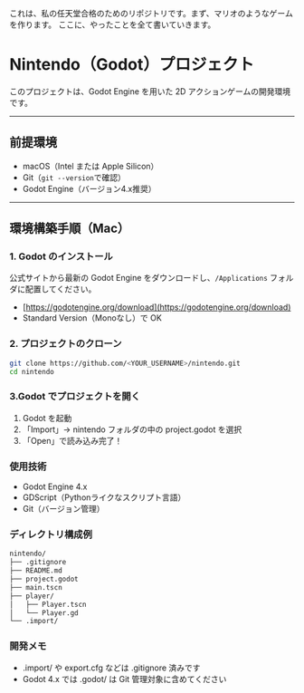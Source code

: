 これは、私の任天堂合格のためのリポジトリです。まず、マリオのようなゲームを作ります。
ここに、やったことを全て書いていきます。
#  Nintendo（Godot）プロジェクト

このプロジェクトは、Godot Engine を用いた 2D アクションゲームの開発環境です。

---

##  前提環境

- macOS（Intel または Apple Silicon）
- Git（`git --version`で確認）
- Godot Engine（バージョン4.x推奨）

---

##  環境構築手順（Mac）

### 1. Godot のインストール

公式サイトから最新の Godot Engine をダウンロードし、`/Applications` フォルダに配置してください。

- [https://godotengine.org/download](https://godotengine.org/download)
- Standard Version（Monoなし）で OK

### 2. プロジェクトのクローン

```bash
git clone https://github.com/<YOUR_USERNAME>/nintendo.git
cd nintendo
```
### 3.Godot でプロジェクトを開く
1.	Godot を起動
2.	「Import」→ nintendo フォルダの中の project.godot を選択
3.	「Open」で読み込み完了！

### 使用技術
- Godot Engine 4.x
- GDScript（Pythonライクなスクリプト言語）
- Git（バージョン管理）

### ディレクトリ構成例
```bash
nintendo/
├── .gitignore
├── README.md
├── project.godot
├── main.tscn
├── player/
│   ├── Player.tscn
│   └── Player.gd
└── .import/
```

### 開発メモ
-	.import/ や export.cfg などは .gitignore 済みです
-	Godot 4.x では .godot/ は Git 管理対象に含めてください
